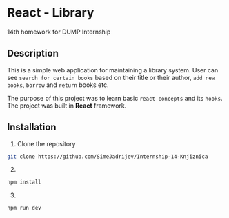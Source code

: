 # React - Library

14th homework for DUMP Internship

## Description

This is a simple web application for maintaining a library system. User can see ```search for certain books``` based on their title or their author, ```add new books```, ```borrow``` and ```return``` books etc.

The purpose of this project was to learn basic ```react concepts``` and its ```hooks```.
The project was built in **React** framework.


## Installation

1. Clone the repository
```bash
git clone https://github.com/SimeJadrijev/Internship-14-Knjiznica
 ```
2. 
```bash
npm install
```
3. 
```bash
npm run dev
```
